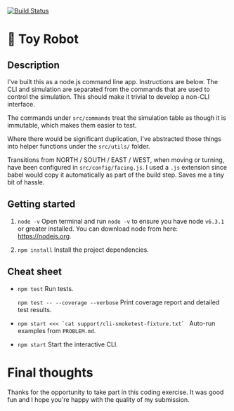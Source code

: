 [![Build Status](https://travis-ci.org/timweightman/toy-robot.svg?branch=master)](https://travis-ci.org/timweightman/toy-robot)

# :robot: Toy Robot

## Description
I've built this as a node.js command line app. Instructions are below.
The CLI and simulation are separated from the commands that are used to control the simulation. This should make it trivial to develop a non-CLI interface.

The commands under `src/commands` treat the simulation table as though it is immutable, which makes them easier to test.

Where there would be significant duplication, I've abstracted those things into helper functions under the `src/utils/` folder.

Transitions from NORTH / SOUTH / EAST / WEST, when moving or turning, have been configured in `src/config/facing.js`. I used a `.js` extension since babel would copy it automatically as part of the build step. Saves me a tiny bit of hassle.

## Getting started
1. `node -v` Open terminal and run `node -v` to ensure you have node `v6.3.1` or greater installed. You can download node from here: https://nodejs.org.

1. `npm install` Install the project dependencies.

## Cheat sheet
- `npm test` Run tests.
    
    `npm test -- --coverage --verbose` Print coverage report and detailed test results.

- ``npm start <<< `cat support/cli-smoketest-fixture.txt` `` Auto-run examples from `PROBLEM.md`.

- `npm start` Start the interactive CLI.

# Final thoughts
Thanks for the opportunity to take part in this coding exercise. It was good fun and I hope you're happy with the quality of my submission.
